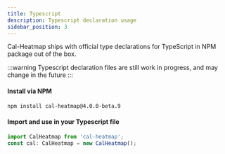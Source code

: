 ```yaml
---
title: Typescript
description: Typescript declaration usage
sidebar_position: 3
---
```


Cal-Heatmap ships with official type declarations for TypeScript in NPM package out of the box.

:::warning
Typescript declaration files are still work in progress, and may change in the future
:::

#### Install via NPM

```bash
npm install cal-heatmap@4.0.0-beta.9
```

#### Import and use in your Typescript file

```js
import CalHeatmap from 'cal-heatmap';
const cal: CalHeatmap = new CalHeatmap();
```
